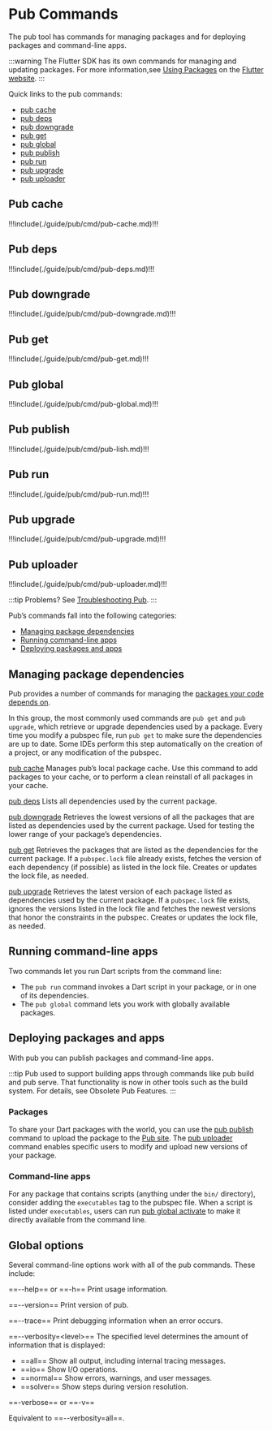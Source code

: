# Pub Commands

The pub tool has commands for managing packages and for deploying packages and command-line apps.

:::warning
The Flutter SDK has its own commands for managing and updating packages. For more information,see [Using Packages](https://flutter.io/docs/development/packages-and-plugins/using-packages) on the [Flutter website](https://flutter.io/).
:::

Quick links to the pub commands:

- [pub cache](./pub-cache.md)
- [pub deps](./pub-deps.md)
- [pub downgrade](./pub-downgrade.md)
- [pub get](./pub-get.md)
- [pub global](./pub-global.md)
- [pub publish](./pub-lish.md)
- [pub run](./pub-run.md)
- [pub upgrade](./pub-upgrade.md)
- [pub uploader](./pub-uploader.md)

## Pub cache
!!!include(./guide/pub/cmd/pub-cache.md)!!!

## Pub deps
!!!include(./guide/pub/cmd/pub-deps.md)!!!

## Pub downgrade
!!!include(./guide/pub/cmd/pub-downgrade.md)!!!

## Pub get
!!!include(./guide/pub/cmd/pub-get.md)!!!

## Pub global
!!!include(./guide/pub/cmd/pub-global.md)!!!

## Pub publish
!!!include(./guide/pub/cmd/pub-lish.md)!!!

## Pub run
!!!include(./guide/pub/cmd/pub-run.md)!!!

## Pub upgrade
!!!include(./guide/pub/cmd/pub-upgrade.md)!!!

## Pub uploader
!!!include(./guide/pub/cmd/pub-uploader.md)!!!

:::tip
Problems? See [Troubleshooting Pub](../troubleshoot.md).
:::

Pub’s commands fall into the following categories:

- [Managing package dependencies](#managing-package-dependencies)
- [Running command-line apps](#running-command-line-apps)
- [Deploying packages and apps](#running-command-line-apps)

## Managing package dependencies

Pub provides a number of commands for managing the [packages your code depends on](../dependencies.md).

In this group, the most commonly used commands are `pub get` and `pub upgrade`, which retrieve or upgrade dependencies used by a package. Every time you modify a pubspec file, run `pub get` to make sure the dependencies are up to date. Some IDEs perform this step automatically on the creation of a project, or any modification of the pubspec.

[pub cache](./pub-cache.md)
Manages pub’s local package cache. Use this command to add packages to your cache, or to perform a clean reinstall of all packages in your cache.

[pub deps](./pub-deps.md)
Lists all dependencies used by the current package.

[pub downgrade](./pub-downgrade.md)
Retrieves the lowest versions of all the packages that are listed as dependencies used by the current package. Used for testing the lower range of your package’s dependencies.

[pub get](./pub-get.md)
Retrieves the packages that are listed as the dependencies for the current package. If a `pubspec.lock` file already exists, fetches the version of each dependency (if possible) as listed in the lock file. Creates or updates the lock file, as needed.

[pub upgrade](./pub-upgrade.md)
Retrieves the latest version of each package listed as dependencies used by the current package. If a `pubspec.lock` file exists, ignores the versions listed in the lock file and fetches the newest versions that honor the constraints in the pubspec. Creates or updates the lock file, as needed.


## Running command-line apps
Two commands let you run Dart scripts from the command line:

- The `pub run` command invokes a Dart script in your package, or in one of its dependencies.
- The `pub global` command lets you work with globally available packages.

## Deploying packages and apps
With pub you can publish packages and command-line apps.

:::tip
Pub used to support building apps through commands like pub build and pub serve. That functionality is now in other tools such as the build system. For details, see Obsolete Pub Features.
:::

### Packages

To share your Dart packages with the world, you can use the [pub publish](./pub-lish.md) command to upload the package to the [Pub site](https://pub.dartlang.org/). The [pub uploader](./pub-uploader.md) command enables specific users to modify and upload new versions of your package.

### Command-line apps

For any package that contains scripts (anything under the `bin/` directory), consider adding the `executables` tag to the pubspec file. When a script is listed under `executables`, users can run [pub global activate](./pub-global.md#activating-a-package) to make it directly available from the command line.

## Global options

Several command-line options work with all of the pub commands. These include:

==--help== or ==-h== Print usage information.

==--version== Print version of pub.

==--trace==
Print debugging information when an error occurs.

==--verbosity=&lt;level&gt;== The specified level determines the amount of information that is displayed:

- ==all== Show all output, including internal tracing messages.
- ==io== Show I/O operations.
- ==normal== Show errors, warnings, and user messages.
- ==solver== Show steps during version resolution.

==-verbose== or ==-v==

Equivalent to ==--verbosity=all==.
